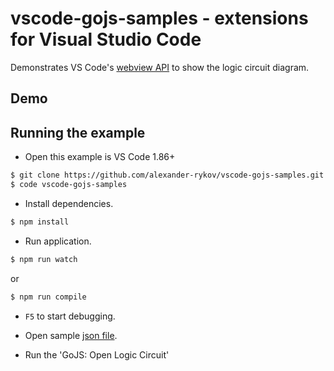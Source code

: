 # vscode-gojs-samples - extensions for Visual Studio Code

Demonstrates VS Code's [webview API](https://code.visualstudio.com/api/extension-guides/webview) to show the logic circuit diagram.

## Demo


## Running the example

- Open this example is VS Code 1.86+

```sh
$ git clone https://github.com/alexander-rykov/vscode-gojs-samples.git
$ code vscode-gojs-samples
```

- Install dependencies.

```sh
$ npm install
```

- Run application.

```sh
$ npm run watch
```

or

```sh
$ npm run compile
```

- `F5` to start debugging.

- Open sample [json file](./samples/logic-circuit01.json).

- Run the 'GoJS: Open Logic Circuit'
